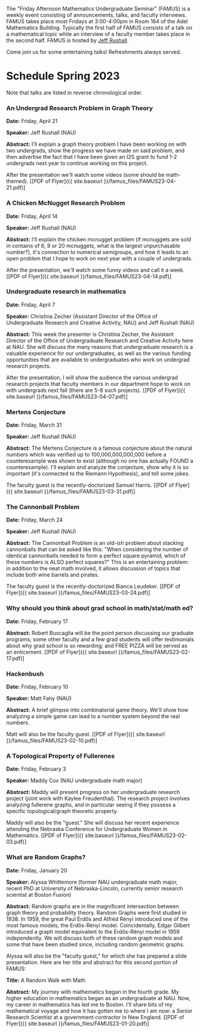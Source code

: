 The "Friday Afternoon Mathematics Undergraduate Seminar" (FAMUS) is a weekly event consisting of announcements, talks, and faculty interviews.  FAMUS takes place most Fridays at 3:00-4:00pm in Room 164 of the Adel Mathematics Building.  Typically the first half of FAMUS consists of a talk on a mathematical topic while an interview of a faculty member takes place in the second half. FAMUS is hosted by [Jeff Rushall](https://nau.edu/cefns/natsci/math/directory-full-time/rushall-jeff/).

Come join us for some entertaining talks!  Refreshments always served.

# Schedule Spring 2023 #

Note that talks are listed in reverse chronological order.

### An Undergrad Research Problem in Graph Theory

**Date:** Friday, April 21

**Speaker:** Jeff Rushall (NAU)

**Abstract:** I'll explain a graph theory problem I have been working on with two undergrads, show the progress we have made on said problem, and then advertise the fact that I have been given an I2S grant to fund 1-2 undergrads next year to continue working on this project.  

After the presentation we'll watch some videos (some should be math-themed).  [[PDF of Flyer]({{ site.baseurl }}/famus_files/FAMUS23-04-21.pdf)]

### A Chicken McNugget Research Problem

**Date:** Friday, April 14

**Speaker:** Jeff Rushall (NAU)

**Abstract:** I'll explain the chicken mcnugget problem (if mcnuggets are sold in contains of 6, 9 or 20 mcnuggets, what is the largest unpurchasable number?), it's connection to numerical semigroups, and how it leads to an open problem that I hope to work on next year with a couple of undergrads.  
 
After the presentation, we'll watch some funny videos and call it a week.  [[PDF of Flyer]({{ site.baseurl }}/famus_files/FAMUS23-04-14.pdf)]

### Undergraduate research in mathematics 

**Date:** Friday, April 7

**Speaker:** Christina Zecher (Assistant Director of the Office of Undergraduate Research and Creative Activity, NAU) and Jeff Rushall (NAU)

**Abstract:** This week the presenter is Christina Zecher, the Assistant Director of the Office of Undergraduate Research and Creative Activity here at NAU.  She will discuss the many reasons that undergraduate research is a valuable experience for our undergraduates, as well as the various funding opportunities that are available to undergraduates who work on undergrad research projects.  
 
After the presentation, I will show the audience the various undergrad research projects that faculty members in our department hope to work on with undergrads next fall (there are 5-8 such projects).  [[PDF of Flyer]({{ site.baseurl }}/famus_files/FAMUS23-04-07.pdf)]

### Mertens Conjecture

**Date:** Friday, March 31

**Speaker:** Jeff Rushall (NAU)

**Abstract:** The Mertens Conjecture is a famous conjecture about the natural numbers which was verified up to 100,000,000,000,000 before a counterexample was shown to exist (although no one has actually FOUND a counterexample).  I'll explain and analyze the conjecture, show why it is so important (it's connected to the Riemann Hypothesis), and tell some jokes.  

The faculty guest is the recently-doctorized Samuel Harris.  [[PDF of Flyer]({{ site.baseurl }}/famus_files/FAMUS23-03-31.pdf)]

### The Cannonball Problem

**Date:** Friday, March 24

**Speaker:** Jeff Rushall (NAU)

**Abstract:** The Cannonball Problem is an old-ish problem about stacking cannonballs that can be asked like this: "When considering the number of identical cannonballs needed to form a perfect square pyramid, which of these numbers is ALSO perfect squares?"  This is an entertaining problem: in addition to the neat math involved, it allows discussion of topics that include both wine barrels and pirates.  

The faculty guest is the recently-doctorized Bianca Leudeker.  [[PDF of Flyer]({{ site.baseurl }}/famus_files/FAMUS23-03-24.pdf)]

### Why should you think about grad school in math/stat/math ed?

**Date:** Friday, February 17

**Abstract:** Robert Buscaglia will be the point person discussing our graduate programs; some other faculty and a few grad students will offer testimonials about why grad school is so rewarding; and FREE PIZZA will be served as an enticement.   [[PDF of Flyer]({{ site.baseurl }}/famus_files/FAMUS23-02-17.pdf)]

### Hackenbush

**Date:** Friday, February 10

**Speaker:** Matt Fahy (NAU)

**Abstract:** A brief glimpse into combinatorial game theory.  We'll show how analyzing a simple game can lead to a number system beyond the real numbers.

Matt will also be the faculty guest. [[PDF of Flyer]({{ site.baseurl }}/famus_files/FAMUS23-02-10.pdf)]

### A Topological Property of Fullerenes

**Date:** Friday, February 3

**Speaker:** Maddy Cox (NAU undergraduate math major)

**Abstract:** Maddy will present progress on her undergraduate research project (joint work with Kaylee Freudenthal).  The research project involves analyzing fullerene graphs, and in particular seeing if they possess a specific topological/graph theoretic property.  

Maddy will also be the "guest."  She will discuss her recent experience attending the Nebraska Conference for Undergraduate Women in Mathematics.  [[PDF of Flyer]({{ site.baseurl }}/famus_files/FAMUS23-02-03.pdf)]

### What are Random Graphs?

**Date:** Friday, January 20

**Speaker:** Alyssa Whittemore (former NAU undergraduate math major, recent PhD at University of Nebraska-Lincoln, currently senior research scientist at Boston Fusion)

**Abstract:**  Random graphs are in the magnificent intersection between graph theory and probability theory. Random Graphs were first studied in 1938. In 1959, the great Paul Erdős and Alfréd Rényi introduced one of the most famous models, the Erdős-Rényi model. Coincidentally, Edgar Gilbert introduced a graph model equivalent to the Erdős-Rényi model in 1959 independently. We will discuss both of these random graph models and some that have been studied since, including random geometric graphs.

Alyssa will also be the "faculty guest," for which she has prepared a slide presentation.  Here are her title and abstract for this second portion of FAMUS:

**Title:** A Random Walk with Math

**Abstract:** My journey with mathematics began in the fourth grade. My higher education in mathematics began as an undergraduate at NAU. Now, my career in mathematics has led me to Boston. I’ll share bits of my mathematical voyage and how it has gotten me to where I am now: a Senior Research Scientist at a government contractor in New England.  [[PDF of Flyer]({{ site.baseurl }}/famus_files/FAMUS23-01-20.pdf)]
